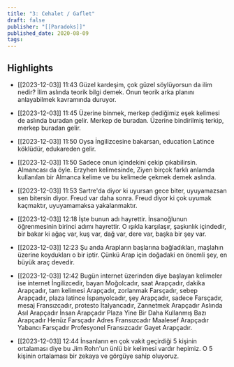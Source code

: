 ```yaml
---
title: "3: Cehalet / Gaflet"
draft: false
publisher: "[[Paradoks]]"
published_date: 2020-08-09
tags:
---
```



## Highlights
* [[2023-12-03]] 11:43  Güzel kardeşim, çok güzel söylüyorsun da ilim nedir? İlim aslında teorik bilgi demek. Onun teorik arka planını anlayabilmek kavramında duruyor.

* [[2023-12-03]] 11:45  Üzerine binmek, merkep dediğimiz eşek kelimesi de aslında buradan gelir. Merkep de buradan. Üzerine bindirilmiş terkip, merkep buradan gelir.

* [[2023-12-03]] 11:50  Oysa İngilizcesine bakarsan, education Latince köklüdür, edukareden gelir.

* [[2023-12-03]] 11:50  Sadece onun içindekini çekip çıkabilirsin. Almancası da öyle. Erzyhen kelimesinde, Ziyen birçok farklı anlamda kullanılan bir Almanca kelime ve bu kelimede çekmek demek aslında.

* [[2023-12-03]] 11:53  Sartre'da diyor ki uyursan gece biter, uyuyamazsan sen bitersin diyor. Freud var daha sonra. Freud diyor ki çok uyumak kaçmaktır, uyuyamamaksa yakalanmaktır.

* [[2023-12-03]] 12:18  İşte bunun adı hayrettir. İnsanoğlunun öğrenmesinin birinci adımı hayrettir. O ışıkla karşılaşır, şaşkınlık içindedir, bir bakar ki ağaç var, kuş var, dağ var, dere var, başka bir şey var.

* [[2023-12-03]] 12:23  Şu anda Arapların başlarına bağladıkları, maşlahın üzerine koydukları o bir iptir. Çünkü Arap için doğadaki en önemli şey, en büyük araç devedir.

* [[2023-12-03]] 12:42  Bugün internet üzerinden diye başlayan kelimeler ise internet İngilizcedir, bayan Moğolcadır, saat Arapçadır, dakika Arapçadır, tam kelimesi Arapçadır, zorlanmak Farsçadır, sebep Arapçadır, plaza latince İspanyolcadır, şey Arapçadır, sadece Farsçadır, mesaj Fransızcadır, protesto İtalyancadır, Zannetmek Arapçadır Aslında Asıl Arapçadır İnsan Arapçadır Plaza Yine Bir Daha Kullanmış Bazı Arapçadır Henüz Farsçadır Adres Fransızcadır Maalesef Arapçadır Yabancı Farsçadır Profesyonel Fransızcadır Gayet Arapçadır.

* [[2023-12-03]] 12:44  İnsanların en çok vakit geçirdiği 5 kişinin ortalaması diye bu Jim Rohn'un ünlü bir kelimesi vardır hepimiz. O 5 kişinin ortalaması bir zekaya ve görgüye sahip oluyoruz.

